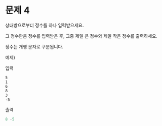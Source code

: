 # 문제 4

상대방으로부터 정수를 하나 입력받으세요.

그 정수만큼 정수를 입력받은 후, 그중 제일 큰 정수와 제일 작은 정수를 출력하세요.

정수는 개행 문자로 구분됩니다.

예제)

입력

```
5
1
6
8
3
-5
```

출력

``` python
8 -5
```

